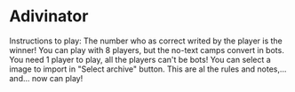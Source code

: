 # Adivinator
Instructions to play: The number who as correct writed by the player is the winner! You can play with 8 players, but the no-text camps convert in bots. You need 1 player to play, all the players can't be bots! You can select a image to import in "Select archive" button. This are al the rules and notes,... and... now can play!
